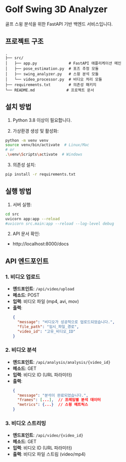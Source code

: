 # Golf Swing 3D Analyzer

골프 스윙 분석을 위한 FastAPI 기반 백엔드 서비스입니다.

## 프로젝트 구조

```
.
├── src/
│   ├── app.py              # FastAPI 애플리케이션 메인
│   ├── pose_estimation.py  # 포즈 추정 모듈
│   ├── swing_analyzer.py   # 스윙 분석 모듈
│   └── video_processor.py  # 비디오 처리 모듈
├── requirements.txt        # 의존성 패키지
└── README.md              # 프로젝트 문서
```

## 설치 방법

1. Python 3.8 이상이 필요합니다.

2. 가상환경 생성 및 활성화:
```bash
python -m venv venv
source venv/bin/activate  # Linux/Mac
# or
.\venv\Scripts\activate  # Windows
```

3. 의존성 설치:
```bash
pip install -r requirements.txt
```

## 실행 방법

1. 서버 실행:
```bash
cd src
uvicorn app:app --reload
#uvicorn src.main:app --reload --log-level debug
```

2. API 문서 확인:
- http://localhost:8000/docs

## API 엔드포인트

### 1. 비디오 업로드
- **엔드포인트**: `/api/video/upload`
- **메소드**: POST
- **입력**: 비디오 파일 (mp4, avi, mov)
- **출력**: 
  ```json
  {
    "message": "비디오가 성공적으로 업로드되었습니다.",
    "file_path": "임시_파일_경로",
    "video_id": "고유_비디오_ID"
  }
  ```

### 2. 비디오 분석
- **엔드포인트**: `/api/analysis/analysis/{video_id}`
- **메소드**: GET
- **입력**: 비디오 ID (URL 파라미터)
- **출력**: 
  ```json
  {
    "message": "분석이 완료되었습니다.",
    "frames": [...],  // 프레임별 분석 데이터
    "metrics": {...}  // 스윙 메트릭스
  }
  ```

### 3. 비디오 스트리밍
- **엔드포인트**: `/api/video/{video_id}`
- **메소드**: GET
- **입력**: 비디오 ID (URL 파라미터)
- **출력**: 비디오 파일 스트림 (video/mp4) 